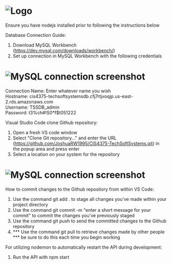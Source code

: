 # ![Logo](https://github.com/JoshuaRW1995/CIS4375-TechSoftSystems/blob/main/READMEscreenshots/Logo.PNG)

Ensure you have nodejs installed prior to following the instructions below

Database Connection Guide:
1. Download MySQL Workbench (https://dev.mysql.com/downloads/workbench/)
2. Set up connection in MySQL Workbench with the following credentials

# ![MySQL connection screenshot](https://github.com/JoshuaRW1995/CIS4375-TechSoftSystems/blob/main/READMEscreenshots/MySQLconnection.PNG)

Connection Name: Enter whatever name you wish\
Hostname: cis4375-techsoftsystemsdb.cfj7rtjvoqjp.us-east-2.rds.amazonaws.com\
Username: TSSDB_admin\
Password: t3%ch#!S0*f$t051222

Visual Studio Code clone Github repository:
1. Open a fresh VS code window
2. Select "Clone Git repository..." and enter the URL (https://github.com/JoshuaRW1995/CIS4375-TechSoftSystems.git) in the popup area and press enter
3. Select a location on your system for the repository

# ![MySQL connection screenshot](https://github.com/JoshuaRW1995/CIS4375-TechSoftSystems/blob/main/READMEscreenshots/vsCodeRepoSetup.PNG)

How to commit changes to the Github repository from within VS Code:
1. Use the command git add . to stage all changes you've made within your project directory
2. Use the command git commit -m "enter a short message for your commit" to commit the changes you've previously staged
3. Use the command git push to send the committed changes to the Github repository
4.  *** Use the command git pull to retrieve changes made by other people *** be sure to do this each time you begin working

For utilizing nodemon to automatically restart the API during development:
1. Run the API with npm start
